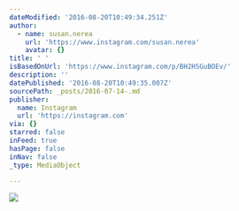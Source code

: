 ```yaml
---
dateModified: '2016-08-20T10:49:34.251Z'
author:
  - name: susan.nerea
    url: 'https://www.instagram.com/susan.nerea'
    avatar: {}
title: ' '
isBasedOnUrl: 'https://www.instagram.com/p/BH2HSGuBOEv/'
description: ''
datePublished: '2016-08-20T10:49:35.007Z'
sourcePath: _posts/2016-07-14-.md
publisher:
  name: Instagram
  url: 'https://instagram.com'
via: {}
starred: false
inFeed: true
hasPage: false
inNav: false
_type: MediaObject

---
```

![](https://imgflo.herokuapp.com/graph/vahj1ThiexotieMo/f2295fcd7c593a96084c69c010e6d7e7/noop.jpg?input=https%3A%2F%2Fscontent.cdninstagram.com%2Ft51.2885-15%2Fs640x640%2Fsh0.08%2Fe35%2F13671724_1655158064806650_691910575_n.jpg%3Fig_cache_key%3DMTI5NDI1Mzk3MzQwNjI3NzkzNQ%253D%253D.2)